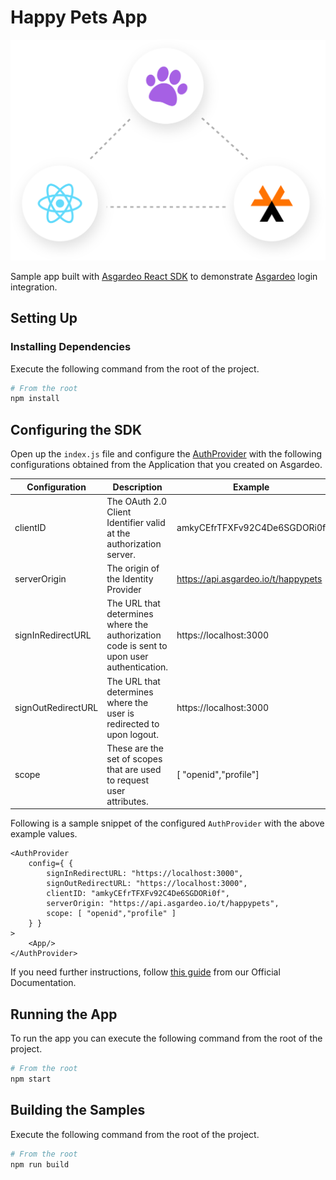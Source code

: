 # Happy Pets App

<p align="center">
    <img alt="Banner" src="docs/images/banner.svg"/>
</p>

Sample app built with [Asgardeo React SDK](https://github.com/asgardeo/asgardeo-auth-react-sdk) to demonstrate [Asgardeo](https://wso2.com/asgardeo) login integration.

## Setting Up

### Installing Dependencies

Execute the following command from the root of the project.

```bash
# From the root
npm install
```

## Configuring the SDK

Open up the `index.js` file and configure the [AuthProvider](https://github.com/asgardeo/asgardeo-auth-react-sdk#authprovider) with the following configurations obtained from the Application that you created on Asgardeo.

| Configuration     | Description | Example
| ----------- | ----------- | ----------- |
| clientID               | The OAuth 2.0 Client Identifier valid at the authorization server.                            | amkyCEfrTFXFv92C4De6SGDORi0f
| serverOrigin           | The origin of the Identity Provider                                                          | https://api.asgardeo.io/t/happypets
| signInRedirectURL      | The URL that determines where the authorization code is sent to upon user authentication.    | https://localhost:3000
| signOutRedirectURL     | The URL that determines where the user is redirected to upon logout.                         | https://localhost:3000
| scope                  | These are the set of scopes that are used to request user attributes.                        | [ "openid","profile"]

Following is a sample snippet of the configured `AuthProvider` with the above example values.

```tsx
<AuthProvider
    config={ {
        signInRedirectURL: "https://localhost:3000",
        signOutRedirectURL: "https://localhost:3000",
        clientID: "amkyCEfrTFXFv92C4De6SGDORi0f",
        serverOrigin: "https://api.asgardeo.io/t/happypets",
        scope: [ "openid","profile" ]
    } }
>
    <App/>
</AuthProvider>
```

If you need further instructions, follow [this guide](https://wso2.com/asgardeo/docs/get-started/try-your-own-app/react/) from our Official Documentation.

## Running the App

To run the app you can execute the following command from the root of the project.

```bash
# From the root
npm start
```

## Building the Samples

Execute the following command from the root of the project.

```bash
# From the root
npm run build
```
